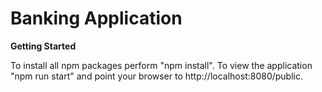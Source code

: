 Banking Application
===================

**Getting Started**

To install all npm packages perform "npm install". To view the application "npm run start" and point your browser to http://localhost:8080/public.